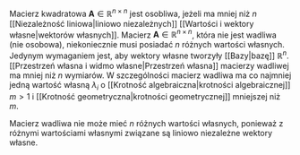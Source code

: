 Macierz kwadratowa $\boldsymbol{A}\in\mathbb{R}^{n\times n}$ jest osobliwa, jeżeli ma mniej niż $n$ [[Niezależność liniowa|liniowo niezależnych]] [[Wartości i wektory własne|wektorów własnych]].
Macierz $\boldsymbol{A}\in\mathbb{R}^{n\times n}$, która nie jest wadliwa (nie osobowa), niekoniecznie musi posiadać $n$ różnych wartości własnych. Jedynym wymaganiem jest, aby wektory własne tworzyły [[Bazy|bazę]] $\mathbb{R}^n$. [[Przestrzeń własna i widmo własne|Przestrzeń własna]] macierzy wadliwej ma mniej niż $n$ wymiarów. W szczególności macierz wadliwa ma co najmniej jedną wartość własną $\lambda_i$ o [[Krotność algebraiczna|krotności algebraicznej]] $m\gt1$ i [[Krotność geometryczna|krotności geometrycznej]] mniejszej niż $m$. 

Macierz wadliwa nie może mieć $n$ różnych wartości własnych, ponieważ z różnymi wartościami własnymi związane są liniowo niezależne wektory własne.
